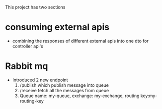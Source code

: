 This project has two sections
# consuming external apis
- combining the responses of different external apis into one dto for controller api's 
# Rabbit mq
- Introduced 2 new endpoint
    1. /publish which publish message into queue
    2. /receive fetch all the messages from queue
  3. Queue name: my-queue, exchange: my-exchange, routing key:my-routing-key
        